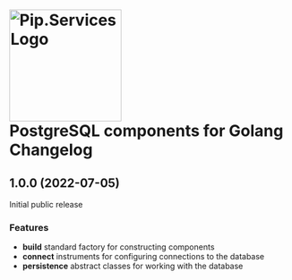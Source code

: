 # <img src="https://uploads-ssl.webflow.com/5ea5d3315186cf5ec60c3ee4/5edf1c94ce4c859f2b188094_logo.svg" alt="Pip.Services Logo" width="200"> <br/> PostgreSQL components for Golang Changelog

## <a name="1.0.0"></a> 1.0.0 (2022-07-05) 

Initial public release

### Features
* **build** standard factory for constructing components
* **connect** instruments for configuring connections to the database
* **persistence** abstract classes for working with the database

